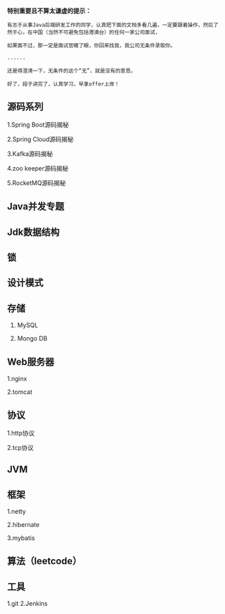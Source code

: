 **特别重要且不算太谦虚的提示：** 

    有志于从事Java后端研发工作的同学，认真把下面的文档多看几遍，一定要跟着操作，然后了然于心，在中国（当然不可避免包括港澳台）的任何一家公司面试，
    
    如果面不过，那一定是面试官瞎了眼，你回来找我，我公司无条件录取你。
    
    ......
    
    还是得澄清一下，无条件的这个“无”，就是没有的意思。
    
    好了，段子讲完了，认真学习，早拿offer上岸！
 
## 源码系列

1.Spring Boot源码揭秘

2.Spring Cloud源码揭秘

3.Kafka源码揭秘

4.zoo keeper源码揭秘

5.RocketMQ源码揭秘

## Java并发专题

## Jdk数据结构

## 锁

## 设计模式

## 存储
1. MySQL

2. Mongo DB

## Web服务器
1.nginx

2.tomcat

## 协议
1.http协议

2.tcp协议

## JVM

## 框架
1.netty

2.hibernate

3.mybatis

## 算法（leetcode）

## 工具
1.git
2.Jenkins



